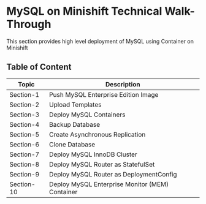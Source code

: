 # MySQL on Minishift Technical Walk-Through 
This section provides high level deployment of MySQL using Container on Minishift
## Table of Content
| Topic | Description |
| ------|-------------|
| Section-1 | Push MySQL Enterprise Edition Image |
| Section-2 | Upload Templates |
| Section-3 | Deploy MySQL Containers |
| Section-4 | Backup Database |
| Section-5 | Create Asynchronous Replication |
| Section-6 | Clone Database |
| Section-7 | Deploy MySQL InnoDB Cluster |
| Section-8 | Deploy MySQL Router as StatefulSet |
| Section-9 | Deploy MySQL Router as DeploymentConfig |
| Section-10 | Deploy MySQL Enterprise Monitor (MEM) Container |
